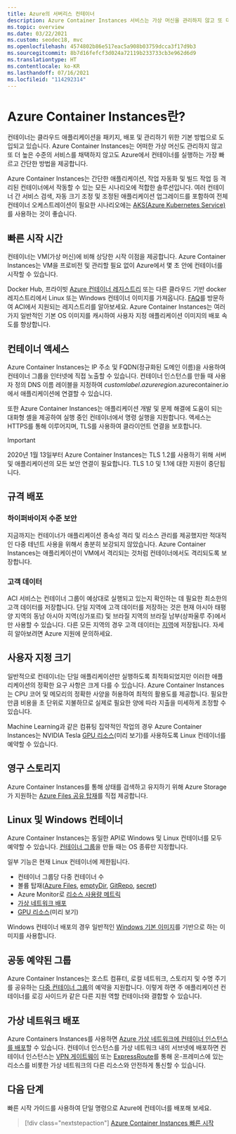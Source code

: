 ```yaml
---
title: Azure의 서버리스 컨테이너
description: Azure Container Instances 서비스는 가상 머신을 관리하지 않고 또 더 높은 수준의 오케스트레이터를 채택하지 않고도 Azure에서 격리된 컨테이너를 실행하는 가장 빠르고 간단한 방법을 제공합니다.
ms.topic: overview
ms.date: 03/22/2021
ms.custom: seodec18, mvc
ms.openlocfilehash: 4574802b86e517eac5a908b03759dcca3f17d9b3
ms.sourcegitcommit: 8b7d16fefcf3d024a72119b233733cb3e962d6d9
ms.translationtype: HT
ms.contentlocale: ko-KR
ms.lasthandoff: 07/16/2021
ms.locfileid: "114292314"
---
```

# <a name="what-is-azure-container-instances"></a>Azure Container Instances란?

컨테이너는 클라우드 애플리케이션을 패키지, 배포 및 관리하기 위한 기본 방법으로 도입되고 있습니다. Azure Container Instances는 어떠한 가상 머신도 관리하지 않고 또 더 높은 수준의 서비스를 채택하지 않고도 Azure에서 컨테이너를 실행하는 가장 빠르고 간단한 방법을 제공합니다.

Azure Container Instances는 간단한 애플리케이션, 작업 자동화 및 빌드 작업 등 격리된 컨테이너에서 작동할 수 있는 모든 시나리오에 적합한 솔루션입니다. 여러 컨테이너 간 서비스 검색, 자동 크기 조정 및 조정된 애플리케이션 업그레이드를 포함하여 전체 컨테이너 오케스트레이션이 필요한 시나리오에는 [AKS(Azure Kubernetes Service)](../aks/index.yml)를 사용하는 것이 좋습니다.

## <a name="fast-startup-times"></a>빠른 시작 시간

컨테이너는 VM(가상 머신)에 비해 상당한 시작 이점을 제공합니다. Azure Container Instances는 VM을 프로비전 및 관리할 필요 없이 Azure에서 몇 초 안에 컨테이너를 시작할 수 있습니다.

Docker Hub, 프라이빗 [Azure 컨테이너 레지스트리](../container-registry/index.yml) 또는 다른 클라우드 기반 docker 레지스트리에서 Linux 또는 Windows 컨테이너 이미지를 가져옵니다. [FAQ](container-instances-faq.yml)를 방문하여 ACI에서 지원되는 레지스트리를 알아보세요. Azure Container Instances는 여러 가지 일반적인 기본 OS 이미지를 캐시하여 사용자 지정 애플리케이션 이미지의 배포 속도를 향상합니다.

## <a name="container-access"></a>컨테이너 액세스

Azure Container Instances는 IP 주소 및 FQDN(정규화된 도메인 이름)을 사용하여 컨테이너 그룹을 인터넷에 직접 노출할 수 있습니다. 컨테이너 인스턴스를 만들 때 사용자 정의 DNS 이름 레이블을 지정하여 *customlabel*.*azureregion*.azurecontainer.io에서 애플리케이션에 연결할 수 있습니다.

또한 Azure Container Instances는 애플리케이션 개발 및 문제 해결에 도움이 되는 대화형 셸을 제공하여 실행 중인 컨테이너에서 명령 실행을 지원합니다. 액세스는 HTTPS를 통해 이루어지며, TLS를 사용하여 클라이언트 연결을 보호합니다.

> [!IMPORTANT]
> 2020년 1월 13일부터 Azure Container Instances는 TLS 1.2를 사용하기 위해 서버 및 애플리케이션의 모든 보안 연결이 필요합니다. TLS 1.0 및 1.1에 대한 지원이 중단됩니다.

## <a name="compliant-deployments"></a>규격 배포

### <a name="hypervisor-level-security"></a>하이퍼바이저 수준 보안

지금까지는 컨테이너가 애플리케이션 종속성 격리 및 리소스 관리를 제공했지만 적대적인 다중 테넌트 사용을 위해서 충분히 보강되지 않았습니다. Azure Container Instances는 애플리케이션이 VM에서 격리되는 것처럼 컨테이너에서도 격리되도록 보장합니다.

### <a name="customer-data"></a>고객 데이터

ACI 서비스는 컨테이너 그룹이 예상대로 실행되고 있는지 확인하는 데 필요한 최소한의 고객 데이터를 저장합니다. 단일 지역에 고객 데이터를 저장하는 것은 현재 아시아 태평양 지역의 동남 아시아 지역(싱가포르) 및 브라질 지역의 브라질 남부(상파울루 주)에서만 사용할 수 있습니다. 다른 모든 지역의 경우 고객 데이터는 [지역](https://azure.microsoft.com/global-infrastructure/geographies/)에 저장됩니다. 자세히 알아보려면 Azure 지원에 문의하세요.

## <a name="custom-sizes"></a>사용자 지정 크기

일반적으로 컨테이너는 단일 애플리케이션만 실행하도록 최적화되었지만 이러한 애플리케이션의 정확한 요구 사항은 크게 다를 수 있습니다. Azure Container Instances는 CPU 코어 및 메모리의 정확한 사양을 허용하여 최적의 활용도를 제공합니다. 필요한 만큼 비용을 초 단위로 지불하므로 실제로 필요한 양에 따라 지출을 미세하게 조정할 수 있습니다.

Machine Learning과 같은 컴퓨팅 집약적인 작업의 경우 Azure Container Instances는 NVIDIA Tesla [GPU 리소스](container-instances-gpu.md)(미리 보기)를 사용하도록 Linux 컨테이너를 예약할 수 있습니다.

## <a name="persistent-storage"></a>영구 스토리지

Azure Container Instances를 통해 상태를 검색하고 유지하기 위해 Azure Storage가 지원하는 [Azure Files 공유 탑재](./container-instances-volume-azure-files.md)를 직접 제공합니다.

## <a name="linux-and-windows-containers"></a>Linux 및 Windows 컨테이너

Azure Container Instances는 동일한 API로 Windows 및 Linux 컨테이너를 모두 예약할 수 있습니다. [컨테이너 그룹](container-instances-container-groups.md)을 만들 때는 OS 종류만 지정합니다.

일부 기능은 현재 Linux 컨테이너에 제한됩니다.

* 컨테이너 그룹당 다중 컨테이너 수
* 볼륨 탑재([Azure Files](container-instances-volume-azure-files.md), [emptyDir](container-instances-volume-emptydir.md), [GitRepo](container-instances-volume-gitrepo.md), [secret](container-instances-volume-secret.md))
* Azure Monitor로 [리소스 사용량 메트릭](container-instances-monitor.md)
* [가상 네트워크 배포](container-instances-vnet.md)
* [GPU 리소스](container-instances-gpu.md)(미리 보기)

Windows 컨테이너 배포의 경우 일반적인 [Windows 기본 이미지](/azure/container-instances/container-instances-faq#what-windows-base-os-images-are-supported)를 기반으로 하는 이미지를 사용합니다.

## <a name="co-scheduled-groups"></a>공동 예약된 그룹

Azure Container Instances는 호스트 컴퓨터, 로컬 네트워크, 스토리지 및 수명 주기를 공유하는 [다중 컨테이너 그룹](container-instances-container-groups.md)의 예약을 지원합니다. 이렇게 하면 주 애플리케이션 컨테이너를 로깅 사이드카 같은 다른 지원 역할 컨테이너와 결합할 수 있습니다.

## <a name="virtual-network-deployment"></a>가상 네트워크 배포

Azure Containers Instances를 사용하면 [Azure 가상 네트워크에 컨테이너 인스턴스를 배포](container-instances-vnet.md)할 수 있습니다. 컨테이너 인스턴스를 가상 네트워크 내의 서브넷에 배포하면 컨테이너 인스턴스는 [VPN 게이트웨이](../vpn-gateway/vpn-gateway-about-vpngateways.md) 또는 [ExpressRoute](../expressroute/expressroute-introduction.md)를 통해 온-프레미스에 있는 리소스를 비롯한 가상 네트워크의 다른 리소스와 안전하게 통신할 수 있습니다.

## <a name="next-steps"></a>다음 단계

빠른 시작 가이드를 사용하여 단일 명령으로 Azure에 컨테이너를 배포해 보세요.

> [!div class="nextstepaction"]
> [Azure Container Instances 빠른 시작](container-instances-quickstart.md)

<!-- LINKS - External -->
[terms-of-use]: https://azure.microsoft.com/support/legal/preview-supplemental-terms/